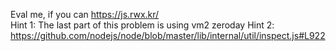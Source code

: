 Eval me, if you can
https://js.rwx.kr/<br>
Hint 1: The last part of this problem is using vm2 zeroday
Hint 2: https://github.com/nodejs/node/blob/master/lib/internal/util/inspect.js#L922